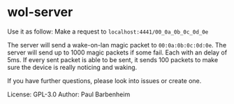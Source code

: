 # wol-server

Use it as follow:
Make a request to `localhost:4441/00_0a_0b_0c_0d_0e`

The server will send a wake-on-lan magic packet to `00:0a:0b:0c:0d:0e`.
The server will send up to 1000 magic packets if some fail. Each with an delay of 5ms.
If every sent packet is able to be sent, it sends 100 packets to make sure the device is really noticing and waking.

If you have further questions, please look into issues or create one.

License: GPL-3.0
Author: Paul Barbenheim

